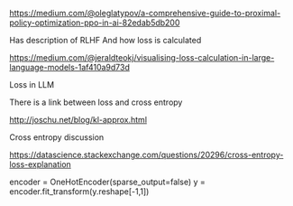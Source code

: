 https://medium.com/@oleglatypov/a-comprehensive-guide-to-proximal-policy-optimization-ppo-in-ai-82edab5db200

Has description of RLHF
And how loss is calculated

https://medium.com/@jeraldteokj/visualising-loss-calculation-in-large-language-models-1af410a9d73d

Loss in LLM

There is a link between loss and cross entropy

http://joschu.net/blog/kl-approx.html


Cross entropy discussion

https://datascience.stackexchange.com/questions/20296/cross-entropy-loss-explanation

encoder = OneHotEncoder(sparse_output=false)
y = encoder.fit_transform(y.reshape[-1,1])
